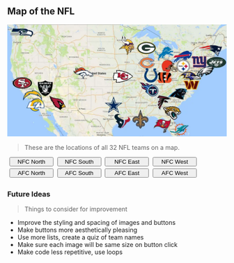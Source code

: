 ## Map of the NFL
![](/images/teamsmap.webp)
> These are the locations of all 32 NFL teams on a map.
 
<div>
    <style>
        .image {
            display: none;
        }
        .button {
            width: 20%;
            margin-left: 5px;
            margin-bottom: 5px;
        }
    </style>
    <row style="align-center">
        <button class="button" type="button" onclick="shownn()" id="btnID"> NFC North </button>
        <button class="button" type="button" onclick="showns()" id="btnID"> NFC South </button>
        <button class="button" type="button" onclick="showne()" id="btnID"> NFC East </button>
        <button class="button" type="button" onclick="shownw()" id="btnID"> NFC West </button>
    </row>
    <row>
        <button class="button" onclick="showan()" id="btnID"> AFC North </button>
        <button class="button" onclick="showas()" id="btnID"> AFC South </button>
        <button class="button" onclick="showae()" id="btnID"> AFC East </button>
        <button class="button" onclick="showaw()" id="btnID"> AFC West </button>
    </row>
    <img class="image" src="/images/ae.png" id="aeid">
    <img class="image" src="/images/as.png" id="asid">
    <img class="image" src="/images/aw.jpeg" id="awid">
    <img class="image" src="/images/an.jpeg" id="anid">
    <img class="image" src="/images/ne.jpeg" id="neid">
    <img class="image" src="/images/ns.png" id="nsid">
    <img class="image" src="/images/nw.png" id="nwid">
    <img class="image" src="/images/nn.png" id="nnid">
    <script>
        function shownn() {
            document.getElementById('nnid')
                    .style.display = "block";
            document.getElementById('nsid')
                    .style.display = "none";
            document.getElementById('neid')
                    .style.display = "none";
            document.getElementById('nwid')
                    .style.display = "none";
            document.getElementById('anid')
                    .style.display = "none";
            document.getElementById('asid')
                    .style.display = "none";
            document.getElementById('aeid')
                    .style.display = "none";
            document.getElementById('awid')
                    .style.display = "none";      
        }
        function showns() {
            document.getElementById('nnid')
                    .style.display = "none";
            document.getElementById('nsid')
                    .style.display = "block";
            document.getElementById('neid')
                    .style.display = "none";
            document.getElementById('nwid')
                    .style.display = "none";
            document.getElementById('anid')
                    .style.display = "none";
            document.getElementById('asid')
                    .style.display = "none";
            document.getElementById('aeid')
                    .style.display = "none";
            document.getElementById('awid')
                    .style.display = "none";      
        }
        function showne() {
            document.getElementById('nnid')
                    .style.display = "none";
            document.getElementById('nsid')
                    .style.display = "none";
            document.getElementById('neid')
                    .style.display = "block";
            document.getElementById('nwid')
                    .style.display = "none";
            document.getElementById('anid')
                    .style.display = "none";
            document.getElementById('asid')
                    .style.display = "none";
            document.getElementById('aeid')
                    .style.display = "none";
            document.getElementById('awid')
                    .style.display = "none";      
        }
        function shownw() {
            document.getElementById('nnid')
                    .style.display = "none";
            document.getElementById('nsid')
                    .style.display = "none";
            document.getElementById('neid')
                    .style.display = "none";
            document.getElementById('nwid')
                    .style.display = "block";
            document.getElementById('anid')
                    .style.display = "none";
            document.getElementById('asid')
                    .style.display = "none";
            document.getElementById('aeid')
                    .style.display = "none";
            document.getElementById('awid')
                    .style.display = "none";      
        }
        function showan() {
            document.getElementById('nnid')
                    .style.display = "none";
            document.getElementById('nsid')
                    .style.display = "none";
            document.getElementById('neid')
                    .style.display = "none";
            document.getElementById('nwid')
                    .style.display = "none";
            document.getElementById('anid')
                    .style.display = "block";
            document.getElementById('asid')
                    .style.display = "none";
            document.getElementById('aeid')
                    .style.display = "none";
            document.getElementById('awid')
                    .style.display = "none";      
        }
        function showas() {
            document.getElementById('nnid')
                    .style.display = "none";
            document.getElementById('nsid')
                    .style.display = "none";
            document.getElementById('neid')
                    .style.display = "none";
            document.getElementById('nwid')
                    .style.display = "none";
            document.getElementById('anid')
                    .style.display = "none";
            document.getElementById('asid')
                    .style.display = "block";
            document.getElementById('aeid')
                    .style.display = "none";
            document.getElementById('awid')
                    .style.display = "none";      
        }
        function showae() {
            document.getElementById('nnid')
                    .style.display = "none";
            document.getElementById('nsid')
                    .style.display = "none";
            document.getElementById('neid')
                    .style.display = "none";
            document.getElementById('nwid')
                    .style.display = "none";
            document.getElementById('anid')
                    .style.display = "none";
            document.getElementById('asid')
                    .style.display = "none";
            document.getElementById('aeid')
                    .style.display = "block";
            document.getElementById('awid')
                    .style.display = "none";      
        }
        function showaw() {
            document.getElementById('nnid')
                    .style.display = "none";
            document.getElementById('nsid')
                    .style.display = "none";
            document.getElementById('neid')
                    .style.display = "none";
            document.getElementById('nwid')
                    .style.display = "none";
            document.getElementById('anid')
                    .style.display = "none";
            document.getElementById('asid')
                    .style.display = "none";
            document.getElementById('aeid')
                    .style.display = "none";
            document.getElementById('awid')
                    .style.display = "block";      
        }
    </script>
</div>

### Future Ideas
> Things to consider for improvement
- Improve the styling and spacing of images and buttons
- Make buttons more aesthetically pleasing
- Use more lists, create a quiz of team names
- Make sure each image will be same size on button click
- Make code less repetitive, use loops
